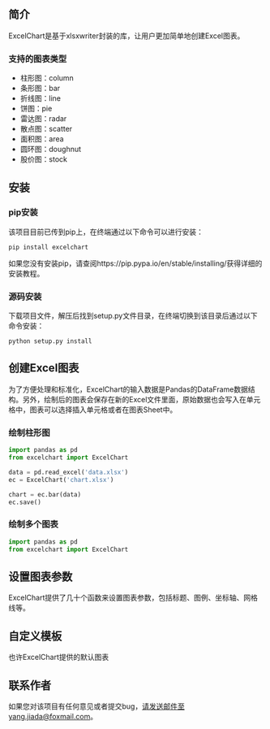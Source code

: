 ## 简介

ExcelChart是基于xlsxwriter封装的库，让用户更加简单地创建Excel图表。



### 支持的图表类型

* 柱形图：column
* 条形图：bar
* 折线图：line
* 饼图：pie
* 雷达图：radar
* 散点图：scatter
* 面积图：area
* 圆环图：doughnut
* 股价图：stock





## 安装

### pip安装

该项目目前已传到pip上，在终端通过以下命令可以进行安装：

```
pip install excelchart
```

如果您没有安装pip，请查阅https://pip.pypa.io/en/stable/installing/获得详细的安装教程。



### 源码安装

下载项目文件，解压后找到setup.py文件目录，在终端切换到该目录后通过以下命令安装：

```
python setup.py install
```



## 创建Excel图表

为了方便处理和标准化，ExcelChart的输入数据是Pandas的DataFrame数据结构。另外，绘制后的图表会保存在新的Excel文件里面，原始数据也会写入在单元格中，图表可以选择插入单元格或者在图表Sheet中。



### 绘制柱形图

```python
import pandas as pd
from excelchart import ExcelChart

data = pd.read_excel('data.xlsx')
ec = ExcelChart('chart.xlsx')

chart = ec.bar(data)
ec.save()
```



### 绘制多个图表

```python
import pandas as pd
from excelchart import ExcelChart


```



## 设置图表参数

ExcelChart提供了几十个函数来设置图表参数，包括标题、图例、坐标轴、网格线等。



## 自定义模板

也许ExcelChart提供的默认图表



## 联系作者

如果您对该项目有任何意见或者提交bug，请发送邮件至yang.jiada@foxmail.com。